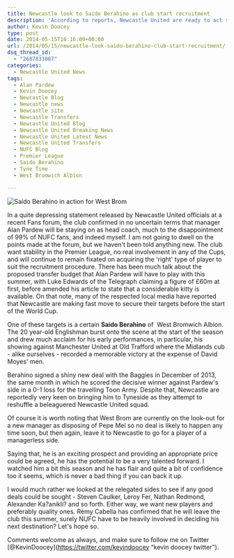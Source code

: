 ```yaml
---
title: Newcastle look to Saido Berahino as club start recruitment
description: 'According to reports, Newcastle United are ready to act swiftly in the summer transfer window with West Brom youngster Saido Berahino high up the wishlist.'
author: Kevin Doocey
type: post
date: 2014-05-15T16:16:09+00:00
url: /2014/05/15/newcastle-look-saido-berahino-club-start-recruitment/
dsq_thread_id:
  - "2687833887"
categories:
  - Newcastle United News
tags:
  - Alan Pardew
  - Kevin Doocey
  - Newcastle Blog
  - Newcastle news
  - Newcastle site
  - Newcastle Transfers
  - Newcastle United Blog
  - Newcastle United Breaking News
  - Newcastle United Latest News
  - Newcastle United Transfers
  - NUFC Blog
  - Premier League
  - Saido Berahino
  - Tyne Time
  - West Bromwich Albion

---
```


![Saido Berahino in action for West Brom](https://www.tynetime.com/wp-content/uploads/2014/05/Saido-Berahino-West-Brom.jpg "Berahino - An exciting prospect that Newcastle want to bring to St. James' Park")

In a quite depressing statement released by Newcastle United officials at a recent Fans forum, the club confirmed in no uncertain terms that manager Alan Pardew will be staying on as head coach, much to the disappointment of 99% of NUFC fans, and indeed myself. I am not going to dwell on the points made at the forum, but we haven't been told anything new. The club want stability in the Premier League, no real involvement in any of the Cups, and will continue to remain fixated on acquiring the 'right' type of player to suit the recruitment procedure. There has been much talk about the proposed transfer budget that Alan Pardew will have to play with this summer, with Luke Edwards of the Telegraph claiming a figure of £60m at first, before amended his article to state that a considerable kitty is available. On that note, many of the respected local media have reported that Newcastle are making fast move to secure their targets  before the start of the World Cup.

One of these targets is a certain **Saido Berahino** of  West Bromwich Albion. The 20 year-old Englishman burst onto the scene at the start of the season and drew much acclaim for his early performances, in particular, his showing against Manchester United at Old Trafford where the Midlands cub - alike ourselves - recorded a memorable victory at the expense of David Moyes' men.

Berahino signed a shiny new deal with the Baggies in December of 2013, the same month in which he scored the decisive winner against Pardew's side in a 0-1 loss for the travelling Toon Army. Despite that, Newcastle are reportedly very keen on bringing him to Tyneside as they attempt to reshuffle a beleaguered Newcastle United squad.

Of course it is worth noting that West Brom are currently on the look-out for a new manager as disposing of Pepe Mel so no deal is likely to happen any time soon, but then again, leave it to Newcastle to go for a player of a managerless side.

Saying that, he is an exciting prospect and providing an appropriate price could be agreed, he has the potential to be a very talented forward. I watched him a bit this season and he has flair and quite a bit of confidence too it seems, which is never a bad thing if you can back it up.

I would much rather we looked at the relegated sides to see if any good deals could be sought - Steven Caulker, Leroy Fer, Nathan Redmond, Alexander Ka?anikli? and so forth. Either way, we want new players and preferably quality ones. Rémy Cabella has confirmed that he will leave the club this summer, surely NUFC have to be heavily involved in deciding his next destination? Let's hope so.

Comments welcome as always, and make sure to follow me on Twitter [@KevinDoocey](https://twitter.com/kevindoocey “kevin doocey twitter").
